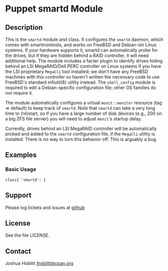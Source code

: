 Puppet smartd Module
====================

Description
-----------

This is the `smartd` module and class.  It configures the `smartd` daemon,
which comes with smartmontools, and works on FreeBSD and Debian-ish Linux
systems.  If your hardware supports it, smartd can automatically probe for the
drives, but if they are hidden behind a RAID controller, it will need
additional help.  The module includes a facter plugin to identify drives hiding
behind an LSI MegaRAID/Dell PERC controller on Linux systems if you have the
LSI proprietary `MegaCli` tool installed; we don't have any FreeBSD machines
with this controller so haven't written the necessary code to use FreeBSD's
standard mfiutil(8) utility instead.  The `shell_config` module is required to
edit a Debian-specific configuration file; other OS families do not require it.

The module automatically configures a virtual `monit::monitor` resource (tag =>
default) to keep track of `smartd`.  Note that `smartd` can take a very long
time to (re)start, so if you have a large number of disk devices (e.g., 200 on
a big ZFS file server) you will need to adjust `monit`'s startup delay.

Currently, drives behind an LSI MegaRAID controller will be automatically
probed and added to the `smartd` configuration file, if the `MegaCli` utility
is installed.  There is no way to turn this behavior off.  This is arguably a
bug.

Examples
--------

### Basic Usage

    class{ 'smartd': }


Support
-------

Please log tickets and issues at [github](https://github.com/jhoblitt/puppet-smartd/issues)

License
-------
See the file LICENSE.

Contact
-------
Joshua Hoblitt <jhoblitt@cpan.org>
